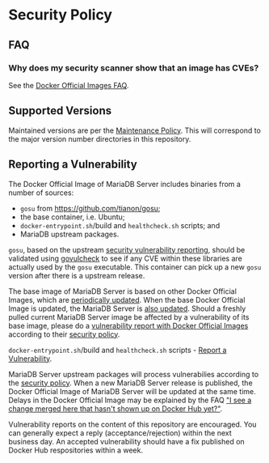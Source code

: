 # Security Policy

## FAQ

### Why does my security scanner show that an image has CVEs?

See the [Docker Official Images FAQ](https://github.com/docker-library/faq#why-does-my-security-scanner-show-that-an-image-has-cves).

## Supported Versions

Maintained versions are per the [Maintenance Policy](https://mariadb.org/about/#maintenance-policy). This will correspond to the major version number directories in this repository.

## Reporting a Vulnerability

The Docker Official Image of MariaDB Server includes binaries from a number of sources:
* `gosu` from https://github.com/tianon/gosu;
* the base container, i.e. Ubuntu;
* `docker-entrypoint.sh`/build and `healthcheck.sh` scripts; and
* MariaDB upstream packages.

`gosu`, based on the upstream [security vulnerability reporting](https://github.com/tianon/gosu/security/advisories/new), should be validated using [govulcheck](https://pkg.go.dev/golang.org/x/vuln/cmd/govulncheck) to see if any CVE within these libraries are actually used by the `gosu` executable. This container can pick up a new `gosu` version after there is a upstream release.

The base image of MariaDB Server is based on other Docker Official Images, which are [periodically updated](https://github.com/docker-library/official-images/commits/master/library/ubuntu). When the base Docker Official Image is updated, the MariaDB Server is [also updated](https://github.com/docker-library/repo-info/commits/master/repos/mariadb). Should a freshly pulled current MariaDB Server image be affected by a vulnerability of its base image, please do a [vulnerability report with Docker Official Images](https://github.com/docker-library/official-images/security/advisories/new) according to their [security policy](https://github.com/docker-library/official-images/blob/master/SECURITY.md).

`docker-entrypoint.sh`/build and `healthcheck.sh` scripts - [Report a Vulnerability](../../security/advisories/new).

MariaDB Server upstream packages will process vulnerabilies according to the [security policy](https://mariadb.org/about/security-policy/). When a new MariaDB Server release is published, the Docker Official Image of MariaDB Server will be updated at the same time. Delays in the Docker Official Image may be explained by the FAQ ["I see a change merged here that hasn't shown up on Docker Hub yet?"](##i-see-a-change-merged-here-that-hasnt-shown-up-on-docker-hub-yet).

Vulnerability reports on the content of this repository are encouraged. You can generally expect a reply (acceptance/rejection) within the next business day. An accepted vulnerability should have a fix published on Docker Hub respositories within a week.
